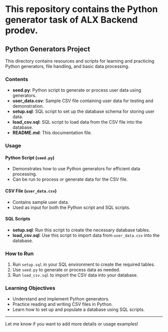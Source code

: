 # This repository contains the Python generator task of ALX Backend prodev.

## Python Generators Project

This directory contains resources and scripts for learning and practicing Python generators, file handling, and basic data processing.

### Contents

- **seed.py**: Python script to generate or process user data using generators.
- **user_data.csv**: Sample CSV file containing user data for testing and demonstration.
- **setup.sql**: SQL script to set up the database schema for storing user data.
- **load_csv.sql**: SQL script to load data from the CSV file into the database.
- **README.md**: This documentation file.

### Usage

#### Python Script (`seed.py`)
- Demonstrates how to use Python generators for efficient data processing.
- Can be run to process or generate data for the CSV file.

#### CSV File (`user_data.csv`)
- Contains sample user data.
- Used as input for both the Python script and SQL scripts.

#### SQL Scripts
- **setup.sql**: Run this script to create the necessary database tables.
- **load_csv.sql**: Use this script to import data from `user_data.csv` into the database.

### How to Run

1. Run `setup.sql` in your SQL environment to create the required tables.
2. Use `seed.py` to generate or process data as needed.
3. Run `load_csv.sql` to import the CSV data into your database.

### Learning Objectives

- Understand and implement Python generators.
- Practice reading and writing CSV files in Python.
- Learn how to set up and populate a database using SQL scripts.

---

Let me know if you want to add more details or usage examples!